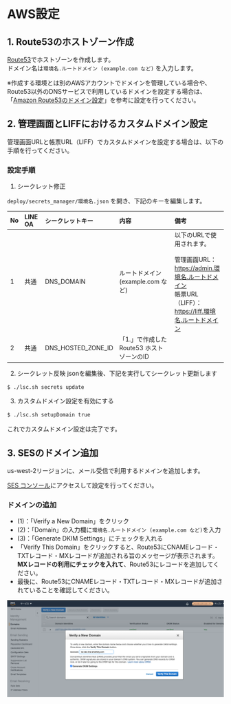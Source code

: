 # AWS設定

## 1. Route53のホストゾーン作成
[Route53](https://aws.amazon.com/jp/route53/)でホストゾーンを作成します。  
ドメイン名は`環境名.ルートドメイン (example.com など)` を入力します。

※作成する環境とは別のAWSアカウントでドメインを管理している場合や、Route53以外のDNSサービスで利用しているドメインを設定する場合は、「[Amazon Route53のドメイン設定](./AWS_ROUTE53_DOMAIN_SETTINGS.md)」を参考に設定を行ってください。

## 2. 管理画面とLIFFにおけるカスタムドメイン設定

管理画面URLと帳票URL（LIFF）でカスタムドメインを設定する場合は、以下の手順を行ってください。

### 設定手順
1. シークレット修正

`deploy/secrets_manager/環境名.json` を開き、下記のキーを編集します。

| No | LINE OA | シークレットキー | 内容 | 備考 |
|:---|:---|:---|:---|:---|
| 1 | 共通 | DNS_DOMAIN | ルートドメイン (example.com など) | 以下のURLで使用されます。 <br><br> 管理画面URL： <br> https://admin.環境名.ルートドメイン  <br>  帳票URL（LIFF）： <br> https://liff.環境名.ルートドメイン |
| 2 | 共通 | DNS_HOSTED_ZONE_ID | 「1.」で作成したRoute53 ホストゾーンのID | |

2. シークレット反映
jsonを編集後、下記を実行してシークレット更新します

```bash
$ ./lsc.sh secrets update
```

3. カスタムドメイン設定を有効にする

```bash
$ ./lsc.sh setupDomain true
```

これでカスタムドメイン設定は完了です。

## 3. SESのドメイン追加

us-west-2リージョンに、メール受信で利用するドメインを追加します。

[SES コンソール](https://us-west-2.console.aws.amazon.com/ses/home?region=us-west-2#)にアクセスして設定を行ってください。

### ドメインの追加

* (1)：「Verify a New Domain」をクリック
* (2)：「Domain」の入力欄に`環境名.ルートドメイン (example.com など)`を入力
* (3)：「Generate DKIM Settings」にチェックを入れる
* 「Verify This Domain」をクリックすると、Route53にCNAMEレコード・TXTレコード・MXレコードが追加される旨のメッセージが表示されます。**MXレコードの利用にチェックを入れて**、Route53にレコードを追加してください。
* 最後に、Route53にCNAMEレコード・TXTレコード・MXレコードが追加されていることを確認してください。

![SESドメインアイデンティティ](./images/ses-domain-identity.png)


